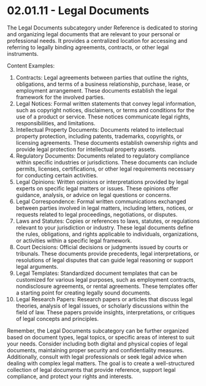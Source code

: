 # 02.01.11 - Legal Documents

The Legal Documents subcategory under Reference is dedicated to storing and organizing legal documents that are relevant to your personal or professional needs. It provides a centralized location for accessing and referring to legally binding agreements, contracts, or other legal instruments.

Content Examples:

1. Contracts: Legal agreements between parties that outline the rights, obligations, and terms of a business relationship, purchase, lease, or employment arrangement. These documents establish the legal framework for the involved parties.
2. Legal Notices: Formal written statements that convey legal information, such as copyright notices, disclaimers, or terms and conditions for the use of a product or service. These notices communicate legal rights, responsibilities, and limitations.
3. Intellectual Property Documents: Documents related to intellectual property protection, including patents, trademarks, copyrights, or licensing agreements. These documents establish ownership rights and provide legal protection for intellectual property assets.
4. Regulatory Documents: Documents related to regulatory compliance within specific industries or jurisdictions. These documents can include permits, licenses, certifications, or other legal requirements necessary for conducting certain activities.
5. Legal Opinions: Written opinions or interpretations provided by legal experts on specific legal matters or issues. These opinions offer guidance, analysis, or advice on legal questions or concerns.
6. Legal Correspondence: Formal written communications exchanged between parties involved in legal matters, including letters, notices, or requests related to legal proceedings, negotiations, or disputes.
7. Laws and Statutes: Copies or references to laws, statutes, or regulations relevant to your jurisdiction or industry. These legal documents define the rules, obligations, and rights applicable to individuals, organizations, or activities within a specific legal framework.
8. Court Decisions: Official decisions or judgments issued by courts or tribunals. These documents provide precedents, legal interpretations, or resolutions of legal disputes that can guide legal reasoning or support legal arguments.
9. Legal Templates: Standardized document templates that can be customized for various legal purposes, such as employment contracts, nondisclosure agreements, or rental agreements. These templates offer a starting point for creating legally sound documents.
10. Legal Research Papers: Research papers or articles that discuss legal theories, analysis of legal issues, or scholarly discussions within the field of law. These papers provide insights, interpretations, or critiques of legal concepts and principles.

Remember, the Legal Documents subcategory can be further organized based on document types, legal topics, or specific areas of interest to suit your needs. Consider including both digital and physical copies of legal documents, maintaining proper security and confidentiality measures. Additionally, consult with legal professionals or seek legal advice when dealing with complex legal matters. The goal is to create a well-structured collection of legal documents that provide reference, support legal compliance, and protect your rights and interests.